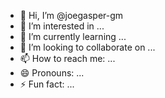 - 👋 Hi, I’m @joegasper-gm
- 👀 I’m interested in ...
- 🌱 I’m currently learning ...
- 💞️ I’m looking to collaborate on ...
- 📫 How to reach me: ...
- 😄 Pronouns: ...
- ⚡ Fun fact: ...

<!---
joegasper-gm/joegasper-gm is a ✨ special ✨ repository because its `README.md` (this file) appears on your GitHub profile.
You can click the Preview link to take a look at your changes.
--->
